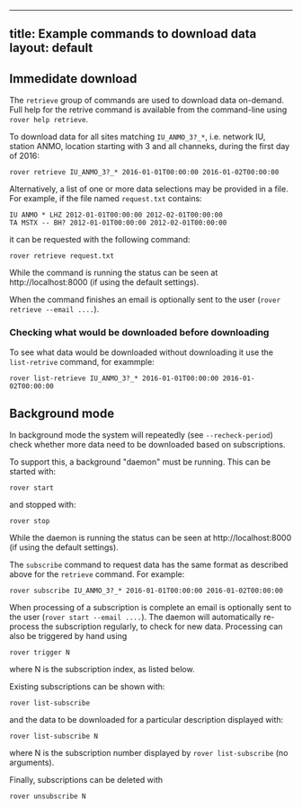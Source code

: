 
---
title: Example commands to download data
layout: default
---

## Immedidate download

The `retrieve` group of commands are used to download data on-demand.  Full help for the retrive command is available from the command-line using `rover help retrieve`.

To download data for all sites matching `IU_ANMO_3?_*`, i.e. network IU, station ANMO, location starting with 3 and all channeks, during the first day of 2016:

    rover retrieve IU_ANMO_3?_* 2016-01-01T00:00:00 2016-01-02T00:00:00
    
Alternatively, a list of one or more data selections may be provided in a file.  For example, if the file named `request.txt` contains:

    IU ANMO * LHZ 2012-01-01T00:00:00 2012-02-01T00:00:00
    TA MSTX -- BH? 2012-01-01T00:00:00 2012-02-01T00:00:00

it can be requested with the following command:

    rover retrieve request.txt

While the command is running the status can be seen at http://localhost:8000 (if using the default settings).

When the command finishes an email is optionally sent to the user (`rover retrieve --email ....`).

### Checking what would be downloaded before downloading

To see what data would be downloaded without downloading it use the `list-retrive` command, for exammple:

    rover list-retrieve IU_ANMO_3?_* 2016-01-01T00:00:00 2016-01-02T00:00:00

## Background mode

In background mode the system will repeatedly (see `--recheck-period`)
check whether more data need to be downloaded based on subscriptions.

To support this, a background "daemon" must be running.  This can be
started with:

    rover start

and stopped with:

    rover stop

While the daemon is running the status can be seen at http://localhost:8000 (if using the default settings).

The `subscribe` command to request data has the same format as described above for the `retrieve` command.  For example:

    rover subscribe IU_ANMO_3?_* 2016-01-01T00:00:00 2016-01-02T00:00:00

When processing of a subscription is complete an email is optionally sent 
to the user (`rover start --email ....`).  The daemon will automatically
re-process the subscription regularly, to check for new data.  Processing
can also be triggered by hand using

    rover trigger N
    
where N is the subscription index, as listed below.
    
Existing subscriptions can be shown with:

    rover list-subscribe

and the data to be downloaded for a particular description displayed
with:

    rover list-subscribe N

where N is the subscription number displayed by `rover list-subscribe`
(no arguments).

Finally, subscriptions can be deleted with

    rover unsubscribe N


